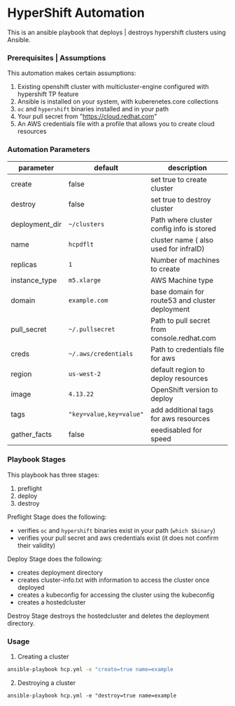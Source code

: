 # HyperShift Automation

This is an ansible playbook that deploys | destroys hypershift clusters using Ansible. 

### Prerequisites | Assumptions
This automation makes certain assumptions:
1. Existing openshift cluster with multicluster-engine configured with hypershift TP feature
1. Ansible is installed on your system, with kuberenetes.core collections
1. `oc` and `hypershift` binaries installed and in your path
1. Your pull secret from "https://cloud.redhat.com"
1. An AWS credentials file with a profile that allows you to create cloud resources

### Automation Parameters

| parameter | default | description |
|-----------|---------|-------------|
| create    | false   | set true to create cluster |
| destroy   | false   | set true to destroy cluster |
| deployment_dir | `~/clusters` | Path where cluster config info is stored |
| name | `hcpdflt` | cluster name ( also used for infraID) |
| replicas | `1` | Number of machines to create |
| instance_type | `m5.xlarge` | AWS Machine type |
| domain | `example.com` | base domain for route53 and cluster deployment |
| pull_secret | `~/.pullsecret` | Path to pull secret from console.redhat.com |
| creds | `~/.aws/credentials` | Path to credentials file for aws |
| region | `us-west-2` | default region to deploy resources |
| image | `4.13.22` | OpenShift version to deploy |
| tags | `"key=value,key=value"` | add additional tags for aws resources |
| gather_facts | false | eeedisabled for speed |

### Playbook Stages

This playbook has three stages: 
1. preflight
1. deploy 
1. destroy

Preflight Stage does the following:
- verifies `oc` and `hypershift` binaries exist in your path (`which $binary`)
- verifies your pull secret and aws credentials exist (it does not confirm their validity)

Deploy Stage does the following:
- creates deployment directory
- creates cluster-info.txt with information to access the cluster once deployed
- creates a kubeconfig for accessing the cluster using the kubeconfig
- creates a hostedcluster 

Destroy Stage destroys the hostedcluster and deletes the deployment directory.

### Usage
1. Creating a cluster
```bash
ansible-playbook hcp.yml -e "create=true name=example
```
2. Destroying a cluster
```
ansible-playbook hcp.yml -e "destroy=true name=example
```
